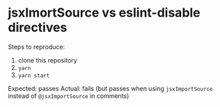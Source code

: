 # jsxImortSource vs eslint-disable directives

Steps to reproduce:

1. clone this repository
1. `yarn`
1. `yarn start`


Expected: passes
Actual: fails (but passes when using `jsxImportSource` instead of `@jsxImportSource` in comments)